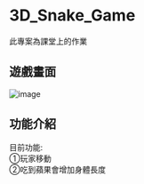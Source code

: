 # 3D_Snake_Game
此專案為課堂上的作業

## 遊戲畫面
![image](https://github.com/Jason0126/3D_Snake_Game/assets/72906927/207903d6-0cfe-4cee-9065-b6fc42ec4d75)

## 功能介紹
目前功能:  
    ①玩家移動  
    ②吃到蘋果會增加身體長度  
